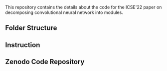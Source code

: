 This repository contains the details about the code for the ICSE'22 paper on decomposing convolutional neural network into modules.

## Folder Structure


## Instruction


## Zenodo Code Repository
